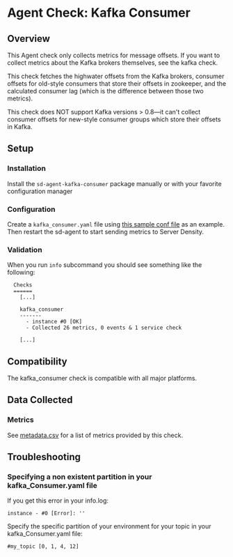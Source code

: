 # Agent Check: Kafka Consumer

## Overview

This Agent check only collects metrics for message offsets. If you want to collect metrics about the Kafka brokers themselves, see the kafka check.

This check fetches the highwater offsets from the Kafka brokers, consumer offsets for old-style consumers that store their offsets in zookeeper, and the calculated consumer lag (which is the difference between those two metrics).

This check does NOT support Kafka versions > 0.8—it can't collect consumer offsets for new-style consumer groups which store their offsets in Kafka.

## Setup
### Installation

Install the `sd-agent-kafka-consumer` package manually or with your favorite configuration manager

### Configuration

Create a `kafka_consumer.yaml` file using [this sample conf file](https://github.com/serverdensity/sd-agent-core-plugins/blob/master/kafka_consumer/conf.yaml.example) as an example. Then restart the sd-agent to start sending metrics to Server Density.

### Validation

When you run `info` subcommand you should see something like the following:

```
  Checks
  ======
    [...]

    kafka_consumer
    -------
      - instance #0 [OK]
      - Collected 26 metrics, 0 events & 1 service check

    [...]
```

## Compatibility

The kafka_consumer check is compatible with all major platforms.

## Data Collected
### Metrics
See [metadata.csv](metadata.csv) for a list of metrics provided by this check.


## Troubleshooting
### Specifying a non existent partition in your kafka_Consumer.yaml file
If you get this error in your info.log:
```
instance - #0 [Error]: ''
```

Specify the specific partition of your environment for your topic in your kafka_Consumer.yaml file:
```
#my_topic [0, 1, 4, 12]
```
